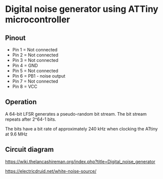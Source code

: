 # Digital noise generator using ATTiny microcontroller

## Pinout

* Pin 1 = Not connected
* Pin 2 = Not connected
* Pin 3 = Not connected
* Pin 4 = GND
* Pin 5 = Not connected
* Pin 6 = PB1 - noise output
* Pin 7 = Not connected
* Pin 8 = VCC

## Operation

A 64-bit LFSR generates a pseudo-random bit stream. The bit stream repeats after 2^64-1 bits.

The bits have a bit rate of approximately 240 kHz when clocking the ATtiny at 9.6 MHz

## Circuit diagram

https://wiki.thelancashireman.org/index.php?title=Digital_noise_generator

https://electricdruid.net/white-noise-source/
